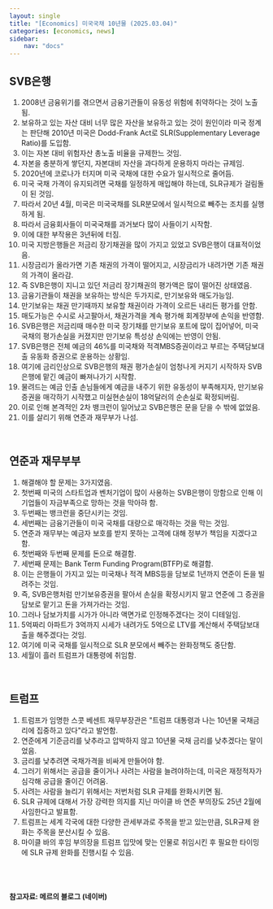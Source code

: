 ```yaml
---
layout: single
title: "[Economics] 미국국채 10년물 (2025.03.04)"
categories: [economics, news]
sidebar:
    nav: "docs"
---
```


## SVB은행
1. 2008년 금융위기를 겪으면서 금융기관들이 유동성 위험에 취약하다는 것이 노출됨.
1. 보유하고 있는 자산 대비 너무 많은 자산을 보유하고 있는 것이 원인이라 미국 정계는 판단해 2010년 미국은 Dodd-Frank Act로 SLR(Supplementary Leverage Ratio)를 도입함.
1. 이는 자본 대비 위험자산 총노출 비율을 규제한느 것임.
1. 자본을 충분하게 쌓던지, 자본대비 자산을 과다하게 운용하지 마라는 규제임.
1. 2020년에 코로나가 터지며 미국 국채에 대한 수요가 일시적으로 줄어듬.
1. 미국 국채 가격이 유지되려면 국채를 일정하게 매입해야 하는데, SLR규제가 걸림돌이 된 것임.
1. 따라서 20년 4월, 미국은 미국국채를 SLR분모에서 일시적으로 빼주는 조치를 실행하게 됨.
1. 따라서 금융회사들이 미국국채를 과거보다 많이 사들이기 시작함.
1. 이에 대한 부작용은 3년뒤에 터짐.
1. 미국 지방은행들은 저금리 장기채권을 많이 가지고 있었고 SVB은행이 대표적이었음.
1. 시장금리가 올라가면 기존 채권의 가격이 떨어지고, 시장금리가 내려가면 기존 채권의 가격이 올라감.
1. 즉 SVB은행이 지니고 있던 저금리 장기채권의 평가액은 많이 떨어진 상태였음.
1. 금융기관들이 채권을 보유하는 방식은 두가지로, 만기보유와 매도가능임.
1. 만기보유는 채권 만기때까지 보유할 채권이라 가격이 오르든 내리든 평가를 안함.
1. 매도가능은 수시로 사고팔아서, 채권가격을 계속 평가해 회계장부에 손익을 반영함.
1. SVB은행은 저금리때 매수한 미국 장기채를 만기보유 포트에 많이 집어넣어, 미국 국채의 평가손실을 커졌지만 만기보유 특성상 손익에는 반영이 안됨.
1. SVB은행은 전체 예금의 46%를 미국채와 적격MBS증권이라고 부르는 주택담보대출 유동화 증권으로 운용하는 상황임.
1. 여기에 금리인상으로 SVB은행의 채권 평가손실이 엄청나게 커지기 시작하자 SVB은행에 맡긴 예금이 빠져나가기 시작함.
1. 물려드는 예금 인출 손님들에게 예금을 내주기 위한 유동성이 부족해지자, 만기보유증권을 매각하기 시작했고 미실현손실이 18억달러의 순손실로 확정되버림.
1. 이로 인해 본격적인 2차 뱅크런이 일어났고 SVB은행은 문을 닫을 수 밖에 없었음.
1. 이를 살리기 위해 연준과 재무부가 나섬.

<br/>

## 연준과 재무부부
1. 해결해야 할 문제는 3가지였음.
1. 첫번째 미국의 스타트업과 벤처기업이 많이 사용하는 SVB은행이 망함으로 인해 이 기업들이 자금부족으로 망하는 것을 막아햐 함.
1. 두번째는 뱅크런을 중단시키는 것임.
1. 세번째는 금융기관들이 미국 국채를 대량으로 매각하는 것을 막는 것임.
1. 연준과 재무부는 예금자 보호를 받지 못하는 고객에 대해 정부가 책임을 지겠다고 함.
1. 첫번째와 두번째 문제를 돈으로 해결함.
1. 세번째 문제는 Bank Term Funding Program(BTFP)로 해결함.
1. 이는 은행들이 가지고 있는 미국채나 적격 MBS등을 담보로 1년까지 연준이 돈을 빌려주는 것임.
1. 즉, SVB은행처럼 만기보유증권을 팔아서 손실을 확정시키지 말고 연준에 그 증권을 담보로 맡기고 돈을 가져가라는 것임.
1. 그러나 담보가치를 시가가 아니라 액면가로 인정해주겠다는 것이 디테일임.
1. 5억짜리 아파트가 3억까지 시세가 내려가도 5억으로 LTV를 계산해서 주택담보대출을 해주겠다는 것임.
1. 여기에 미국 국채를 일시적으로 SLR 분모에서 빼주는 완화정책도 중단함.
1. 세월이 흘러 트럼프가 대통령에 취임함.

<br/>

## 트럼프
1. 트럼프가 임명한 스콧 베센트 재무부장관은 "트럼프 대통령과 나는 10년물 국채금리에 집중하고 있다"라고 발언함.
1. 연준에게 기준금리를 낮추라고 압박하지 않고 10년물 국채 금리를 낮추겠다는 말이었음.
1. 금리를 낮추려면 국채가격을 비싸게 만들어야 함.
1. 그러기 위해서는 공급을 줄이거나 사려는 사람을 늘려야하는데, 미국은 재정적자가 심각해 공급을 줄이긴 어려움.
1. 사려는 사람을 늘리기 위해서는 저번처럼 SLR 규제를 완화시키면 됨.
1. SLR 규제에 대해서 가장 강력한 의지를 지닌 마이클 바 연준 부의장도 25년 2월에 사임한다고 발표함.
1. 트럼프는 세계 각국에 대한 다양한 관세부과로 주목을 받고 있는만큼, SLR규제 완화는 주목을 분산시킬 수 있음.
1. 마이클 바의 후임 부의장을 트럼프 입맛에 맞는 인물로 취임시킨 후 필요한 타이밍에 SLR 규제 완화를 진행시킬 수 있음.




<br/>
<br/>

#### 참고자료: 메르의 블로그 (네이버) 